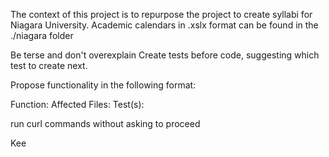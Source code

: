 The context of this project is to repurpose the project to create syllabi for Niagara University. Academic calendars in .xslx format can be found in the ./niagara folder

Be terse and don't overexplain
Create tests before code, suggesting which test to create next.

Propose functionality in the following format:

Function: <what functionality is being added to the code>
Affected Files:
Test(s):

run curl commands without asking to proceed

Kee
